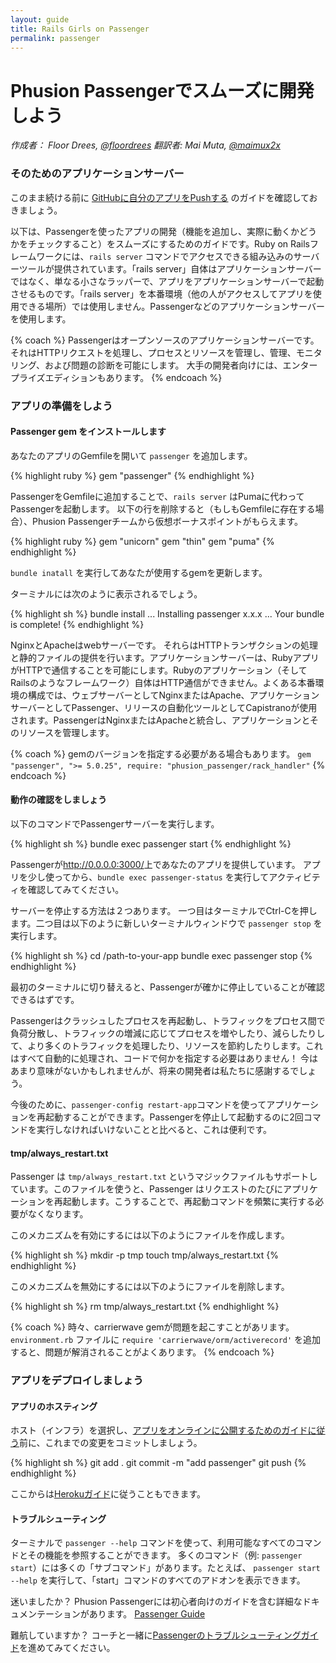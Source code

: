 ```yaml
---
layout: guide
title: Rails Girls on Passenger
permalink: passenger
---
```


# Phusion Passengerでスムーズに開発しよう

*作成者： Floor Drees, [@floordrees](https://twitter.com/floordrees)*
*翻訳者: Mai Muta, [@maimux2x](https://twitter.com/maimux2x)*

### そのためのアプリケーションサーバー

このまま続ける前に [GitHubに自分のアプリをPushする][github-guide] のガイドを確認しておきましょう。

以下は、Passengerを使ったアプリの開発（機能を追加し、実際に動くかどうかをチェックすること）をスムーズにするためのガイドです。Ruby on Railsフレームワークには、`rails server` コマンドでアクセスできる組み込みのサーバーツールが提供されています。「rails server」自体はアプリケーションサーバーではなく、単なる小さなラッパーで、アプリをアプリケーションサーバーで起動させるものです。「rails server」を本番環境（他の人がアクセスしてアプリを使用できる場所）では使用しません。Passengerなどのアプリケーションサーバーを使用します。

{% coach %}
Passengerはオープンソースのアプリケーションサーバーです。 それはHTTPリクエストを処理し、プロセスとリソースを管理し、管理、モニタリング、および問題の診断を可能にします。 大手の開発者向けには、エンタープライズエディションもあります。
{% endcoach %}

[github-guide]: /github

### アプリの準備をしよう

#### Passenger gem をインストールします

あなたのアプリのGemfileを開いて `passenger` を追加します。

{% highlight ruby %}
gem "passenger"
{% endhighlight %}

PassengerをGemfileに追加することで、`rails server` はPumaに代わってPassengerを起動します。
以下の行を削除すると（もしもGemfileに存在する場合）、Phusion Passengerチームから仮想ボーナスポイントがもらえます。

{% highlight ruby %}
gem "unicorn"
gem "thin"
gem "puma"
{% endhighlight %}

`bundle inatall` を実行してあなたが使用するgemを更新します。

ターミナルには次のように表示されるでしょう。

{% highlight sh %}
bundle install
...
Installing passenger x.x.x
...
Your bundle is complete!
{% endhighlight %}

NginxとApacheはwebサーバーです。 それらはHTTPトランザクションの処理と静的ファイルの提供を行います。アプリケーションサーバーは、RubyアプリがHTTPで通信することを可能にします。Rubyのアプリケーション（そしてRailsのようなフレームワーク）自体はHTTP通信ができません。よくある本番環境の構成では、ウェブサーバーとしてNginxまたはApache、アプリケーションサーバーとしてPassenger、リリースの自動化ツールとしてCapistranoが使用されます。PassengerはNginxまたはApacheと統合し、アプリケーションとそのリソースを管理します。

{% coach %}
gemのバージョンを指定する必要がある場合もあります。
`gem "passenger", ">= 5.0.25", require: "phusion_passenger/rack_handler"`
{% endcoach %}

#### 動作の確認をしましょう

以下のコマンドでPassengerサーバーを実行します。

{% highlight sh %}
bundle exec passenger start
{% endhighlight %}

Passengerが<http://0.0.0.0:3000/>上であなたのアプリを提供しています。
アプリを少し使ってから、`bundle exec passenger-status` を実行してアクティビティを確認してみてください。

<!-- 原文にある以下は英語のジョークであるため翻訳にあたっては訳出していません。
Big (friendly, promised!) brother is watching you. -->

サーバーを停止する方法は２つあります。 一つ目はターミナルでCtrl-Cを押します。二つ目は以下のように新しいターミナルウィンドウで `passenger stop` を実行します。

{% highlight sh %}
cd /path-to-your-app
bundle exec passenger stop
{% endhighlight %}

最初のターミナルに切り替えると、Passengerが確かに停止していることが確認できるはずです。

Passengerはクラッシュしたプロセスを再起動し、トラフィックをプロセス間で負荷分散し、トラフィックの増減に応じてプロセスを増やしたり、減らしたりして、より多くのトラフィックを処理したり、リソースを節約したりします。これはすべて自動的に処理され、コードで何かを指定する必要はありません！ 今はあまり意味がないかもしれませんが、将来の開発者は私たちに感謝するでしょう。

今後のために、`passenger-config restart-app`コマンドを使ってアプリケーションを再起動することができます。Passengerを停止して起動するのに2回コマンドを実行しなければいけないことと比べると、これは便利です。

#### tmp/always_restart.txt

Passenger は `tmp/always_restart.txt` というマジックファイルもサポートしています。このファイルを使うと、Passenger はリクエストのたびにアプリケーションを再起動します。こうすることで、再起動コマンドを頻繁に実行する必要がなくなります。

このメカニズムを有効にするには以下のようにファイルを作成します。

{% highlight sh %}
mkdir -p tmp
touch tmp/always_restart.txt
{% endhighlight %}

このメカニズムを無効にするには以下のようにファイルを削除します。

{% highlight sh %}
rm tmp/always_restart.txt
{% endhighlight %}

{% coach %}
時々、carrierwave gemが問題を起こすことがあリます。`environment.rb` ファイルに `require 'carrierwave/orm/activerecord'` を追加すると、問題が解消されることがよくあります。
{% endcoach %}


### アプリをデプロイしましょう

#### アプリのホスティング

ホスト（インフラ）を選択し、[アプリをオンラインに公開するためのガイドに従う][passenger-guide]前に、これまでの変更をコミットしましょう。

{% highlight sh %}
git add .
git commit -m "add passenger"
git push
{% endhighlight %}

ここからは[Herokuガイド][heroku-guide]に従うこともできます。

[passenger-guide]: https://www.phusionpassenger.com/library/walkthroughs/deploy/ruby/
[heroku-guide]: /heroku

#### トラブルシューティング

ターミナルで `passenger --help` コマンドを使って、利用可能なすべてのコマンドとその機能を参照することができます。 多くのコマンド（例: `passenger start`）には多くの「サブコマンド」があります。たとえば、 `passenger start --help` を実行して、「start」コマンドのすべてのアドオンを表示できます。

迷いましたか？ Phusion Passengerには初心者向けのガイドを含む詳細なドキュメンテーションがあります。
 [Passenger Guide][passenger-documentation]

難航していますか？ コーチと一緒に[Passengerのトラブルシューティングガイド][troubleshooting-guide]を進めてみてください。

[passenger-documentation]: https://www.phusionpassenger.com/library/
[troubleshooting-guide]: https://www.phusionpassenger.com/library/admin/nginx/troubleshooting/ruby/
